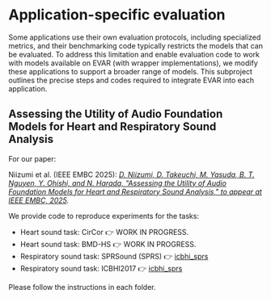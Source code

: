 # Application-specific evaluation

Some applications use their own evaluation protocols, including specialized metrics, and their benchmarking code typically restricts the models that can be evaluated. To address this limitation and enable evaluation code to work with models available on EVAR (with wrapper implementations), we modify these applications to support a broader range of models. This subproject outlines the precise steps and codes required to integrate EVAR into each application.

## Assessing the Utility of Audio Foundation Models for Heart and Respiratory Sound Analysis

For our paper:

Niizumi et al. (IEEE EMBC 2025): *[D. Niizumi, D. Takeuchi, M. Yasuda, B. T. Nguyen, Y. Ohishi, and N. Harada, "Assessing the Utility of Audio Foundation Models for Heart and Respiratory Sound Analysis," to appear at IEEE EMBC, 2025](https://arxiv.org/abs/2504.18004).*

We provide code to reproduce experiments for the tasks:

- Heart sound task: CirCor  👉 WORK IN PROGRESS.
- Heart sound task: BMD-HS  👉 WORK IN PROGRESS.
- Respiratory sound task: SPRSound (SPRS) 👉  [icbhi_sprs](icbhi_sprs/README_ICBHI_SPRS.md)
- Respiratory sound task: ICBHI2017 👉  [icbhi_sprs](icbhi_sprs/README_ICBHI_SPRS.md)

Please follow the instructions in each folder.
